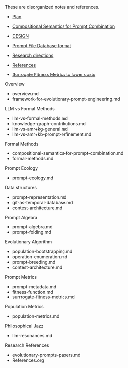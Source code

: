 These are disorganized notes and references.

* [Plan](plan.md)

* [Compositional Semantics for Prompt Combination](compositional-semantics-for-prompt-combination.md)

* [DESIGN](DESIGN.md)

* [Prompt File Database format ](prompt-representation.md)

* [Research directions](research-1.md)

* [References](References.org)

* [Surrogate Fitness Metrics to lower costs](surrogate-fitness-metrics.md)


Overview
  * overview.md
  * framework-for-evolutionary-prompt-engineering.md

LLM vs Formal Methods
  * llm-vs-formal-methods.md
  * knowledge-graph-contributions.md
  * llm-vs-amr+kg-general.md
  * llm-vs-amr+kb-prompt-refinement.md

Formal Methods
  * compositional-semantics-for-prompt-combination.md
  * formal-methods.md

Prompt Ecology
  * prompt-ecology.md

Data structures
  * prompt-representation.md
  * git-as-temporal-database.md
  * contest-architecture.md

Prompt Algebra
  * prompt-algebra.md
  * prompt-folding.md

Evolutionary Algorithm
  * population-bootstrapping.md
  * operation-enumeration.md
  * prompt-breeding.md
  * contest-architecture.md


Prompt Metrics
  * prompt-metadata.md
  * fitness-function.md
  * surrrogate-fitness-metrics.md

Population Metrics
  * population-metrics.md

Philosophical Jazz
  * llm-resonances.md


Research References
  * evolutionary-prompts-papers.md
  * References.org
